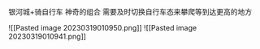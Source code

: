 银河城+骑自行车
神奇的组合
需要及时切换自行车态来攀爬等到达更高的地方

![[Pasted image 20230319010950.png]]
![[Pasted image 20230319010941.png]]